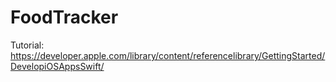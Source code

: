 # FoodTracker
Tutorial: https://developer.apple.com/library/content/referencelibrary/GettingStarted/DevelopiOSAppsSwift/
